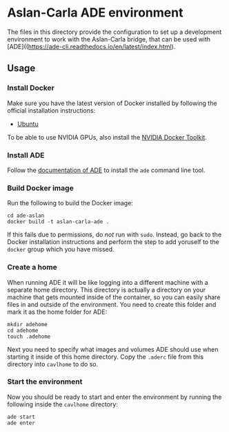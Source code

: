 # Aslan-Carla ADE environment

The files in this directory provide the configuration to set up a development environment to work with the Aslan-Carla bridge, that can be used with [ADE]((https://ade-cli.readthedocs.io/en/latest/index.html).

## Usage

### Install Docker

Make sure you have the latest version of Docker installed by following the official installation instructions:

* [Ubuntu](https://docs.docker.com/engine/install/ubuntu/)

To be able to use NVIDIA GPUs, also install the [NVIDIA Docker Toolkit](https://docs.nvidia.com/datacenter/cloud-native/container-toolkit/install-guide.html#docker).

### Install ADE

Follow the [documentation of ADE](https://ade-cli.readthedocs.io/en/latest/index.html) to install the `ade` command line tool.

### Build Docker image

Run the following to build the Docker image:
```
cd ade-aslan
docker build -t aslan-carla-ade .
```
If this fails due to permissions, do *not* run with `sudo`.
Instead, go back to the Docker installation instructions and perform the step to add yoruself to the `docker` group which you have missed.

### Create a home

When running ADE it will be like logging into a different machine with a separate home directory.
This directory is actually a directory on your machine that gets mounted inside of the container, so you can easily share files in and outside of the environment.
You need to create this folder and mark it as the home folder for ADE:
```
mkdir adehome
cd adehome
touch .adehome
```

Next you need to specify what images and volumes ADE should use when starting it inside of this home directory. Copy the `.aderc` file from this directory into `cavlhome` to do so.

### Start the environment

Now you should be ready to start and enter the environment by running the following inside the `cavlhome` directory:
```
ade start
ade enter
```

